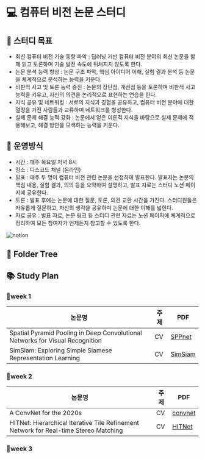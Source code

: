 # 💻 컴퓨터 비전 논문 스터디

## 🎯 스터디 목표
* 최신 컴퓨터 비전 기술 동향 파악 : 딥러닝 기반 컴퓨터 비전 분야의 최신 논문을 함께 읽고 토론하며 기술 발전 속도에 뒤처지지 않도록 한다.
* 논문 분석 능력 향상 : 논문 구조 파악, 핵심 아이디어 이해, 실험 결과 분석 등 논문을 체계적으로 분석하는 능력을 키운다.
* 비판적 사고 및 토론 능력 증진 : 논문의 장단점, 개선점 등을 토론하며 비판적 사고 능력을 키우고, 자신의 의견을 논리적으로 표현하는 연습을 한다.
* 지식 공유 및 네트워킹 : 서로의 지식과 경험을 공유하고, 컴퓨터 비전 분야에 대한 열정을 가진 사람들과 교류하며 네트워크를 형성한다.
* 실제 문제 해결 능력 강화 : 논문에서 얻은 이론적 지식을 바탕으로 실제 문제에 적용해보고, 해결 방안을 모색하는 능력을 키운다.

## 📖 운영방식
* 시간 : 매주 목요일 저녁 8시
* 장소 : 디스코드 채널 (온라인)
* 발표 : 매주 두 명이 컴퓨터 비전 관련 논문을 선정하여 발표한다. 발표자는 논문의 핵심 내용, 실험 결과, 의의 등을 요약하여 설명하고, 발표 자료는 스터디 노션 페이지에 공유한다.
* 토론 : 발표 후에는 논문에 대한 질문, 토론, 의견 교환 시간을 가진다. 스터디원들은 자유롭게 질문하고, 자신의 생각을 공유하며 논문에 대한 이해를 넓힌다.
* 자료 공유 : 발표 자료, 논문 링크 등 스터디 관련 자료는 노션 페이지에 체계적으로 정리하여 모든 참여자가 언제든지 참고할 수 있도록 한다.

![notion]()

## 📂 Folder Tree

## 📚 Study Plan
### 🚩week 1
|논문명|주제|PDF|
|------|---|---|
|Spatial Pyramid Pooling in Deep Convolutional Networks for Visual Recognition|CV|[SPPnet](https://arxiv.org/pdf/1406.4729)|
|SimSiam: Exploring Simple Siamese Representation Learning|CV|[SimSiam](https://arxiv.org/pdf/2011.10566)|

### 🚩week 2
|논문명|주제|PDF|
|------|---|---|
|A ConvNet for the 2020s|CV|[convnet](https://arxiv.org/pdf/2201.03545v2)|
|HITNet: Hierarchical Iterative Tile Refinement Network for Real-time Stereo Matching|CV|[HITNet](https://arxiv.org/pdf/2007.12140v5)|

### 🚩week 3

